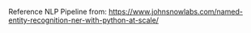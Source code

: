 Reference NLP Pipeline from: https://www.johnsnowlabs.com/named-entity-recognition-ner-with-python-at-scale/
